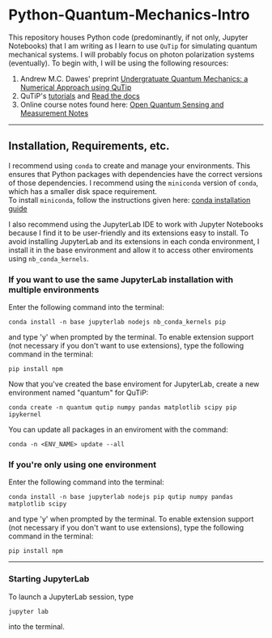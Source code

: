 # Python-Quantum-Mechanics-Intro   
This repository houses Python code (predominantly, if not only, Jupyter Notebooks) that I am writing as I learn to use `QuTip` for simulating quantum mechanical systems. I will probably focus on photon polarization systems (eventually). To begin with, I will be using the following resources:
1. Andrew M.C. Dawes' preprint [Undergratuate Quantum Mechanics: a Numerical Approach using QuTip](https://arxiv.org/abs/1909.13651)
2. QuTiP's [tutorials](https://qutip.org/qutip-tutorials/) and [Read the docs](https://qutip.readthedocs.io/en/)
3. Online course notes found here: [Open Quantum Sensing and Measurement Notes](https://qsm.quantumtinkerer.tudelft.nl/)

---
## Installation, Requirements, etc. 
I recommend using `conda` to create and manage your environments. This ensures that Python packages with dependencies have the correct versions of those dependencies. I recommend using the `miniconda` version of `conda`, which has a smaller disk space requirement.   
To install `miniconda`, follow the instructions given here: [conda installation guide](https://conda.io/projects/conda/en/latest/user-guide/install/index.html)

I also recommend using the JupyterLab IDE to work with Jupyter Notebooks because I find it to be user-friendly and its extensions easy to install. To avoid installing JupyterLab and its extensions in each conda environment, I install it in the base environment and allow it to access other enviroments using `nb_conda_kernels`. 
### If you want to use the same JupyterLab installation with multiple environments
Enter the following command into the terminal:
```
conda install -n base jupyterlab nodejs nb_conda_kernels pip
```
and type 'y' when prompted by the terminal. To enable extension support (not necessary if you don't want to use extensions), type the following command in the terminal:
```
pip install npm
```
Now that you've created the base enviroment for JupyterLab, create a new environment named "quantum" for QuTiP:
```
conda create -n quantum qutip numpy pandas matplotlib scipy pip ipykernel
```
You can update all packages in an enviroment with the command:
```
conda -n <ENV_NAME> update --all
```
### If you're only using one environment
Enter the following command into the terminal:
```
conda install -n base jupyterlab nodejs pip qutip numpy pandas matplotlib scipy
```
and type 'y' when prompted by the terminal. To enable extension support (not necessary if you don't want to use extensions), type the following command in the terminal:
```
pip install npm
```
----
### Starting JupyterLab
To launch a JupyterLab session, type 
```
jupyter lab
```
into the terminal.
